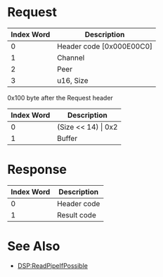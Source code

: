 # Request

| Index Word | Description                |
|------------|----------------------------|
| 0          | Header code \[0x000E00C0\] |
| 1          | Channel                    |
| 2          | Peer                       |
| 3          | u16, Size                  |

0x100 byte after the Request header

| Index Word | Description           |
|------------|-----------------------|
| 0          | (Size \<\< 14) \| 0x2 |
| 1          | Buffer                |

# Response

| Index Word | Description |
|------------|-------------|
| 0          | Header code |
| 1          | Result code |

# See Also

- [DSP:ReadPipeIfPossible](DSP:ReadPipeIfPossible "wikilink")